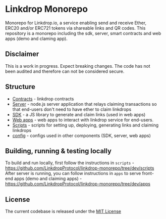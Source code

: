 # Linkdrop Monorepo
Monorepo for Linkdrop.io, a service enabling send and receive Ether, ERC20 and/or ERC721 tokens via shareable links and QR codes.
This repository is a monorepo including the sdk, server, smart contracts and web apps (demo and claming app).

## Disclaimer
This is a work in progress. Expect breaking changes. The code has not been audited and therefore can not be considered secure.

## Structure
- [Contracts](https://github.com/LinkdropProtocol/linkdrop-monorepo/tree/dev/contracts) - linkdrop contracts
- [Server](https://github.com/LinkdropProtocol/linkdrop-monorepo/tree/dev/server) - node.js server application that relays claiming transactions so that end-users don't need to have ether to claim linkdrops
- [SDK](https://github.com/LinkdropProtocol/linkdrop-monorepo/tree/dev/sdk) - a JS library to generate and claim links (used in web apps)
- [Web apps](https://github.com/LinkdropProtocol/linkdrop-monorepo/tree/dev/apps) - web apps to interact with linkdrop service for end-users.  
- [Scripts](https://github.com/LinkdropProtocol/linkdrop-monorepo/tree/dev/scripts)  - scripts for setting up, deploying, generating links and claiming linkdrops
- [config](https://github.com/LinkdropProtocol/linkdrop-monorepo/tree/dev/config) - configs used in other components (SDK, server, web apps)


## Building, running & testing locally 

To build and run locally, first follow the instructions in `scripts` - https://github.com/LinkdropProtocol/linkdrop-monorepo/tree/dev/scripts  
After server is running, you can follow instructions in `apps` to serve front-end apps (demo and claiming apps) - https://github.com/LinkdropProtocol/linkdrop-monorepo/tree/dev/apps

## 

## License
The current codebase is released under the [MIT License](https://opensource.org/licenses/MIT)
